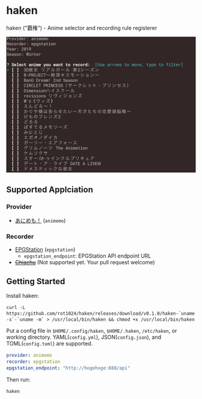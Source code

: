 # haken

haken ("覇権") - Anime selector and recording rule registerer

<p align="center"><img src="https://raw.githubusercontent.com/rot1024/haken/master/doc/screenshot.png" width="600" /></p>

## Supported Applciation

### Provider

 - [あにめも！](http://animemo.jp/) (`animemo`)

### Recorder

 - [EPGStation](https://github.com/l3tnun/EPGStation) (`epgstation`)
   - `epgstation_endpoint`: EPGStation API endpoint URL
 - ~~[Chiachu](https://chinachu.moe)~~ (Not supported yet. Your pull request welcome)

## Getting Started

Install haken:

```
curl -L https://github.com/rot1024/haken/releases/download/v0.1.0/haken-`uname -s`-`uname -m` > /usr/local/bin/haken && chmod +x /usr/local/bin/haken
```

Put a config file in `$HOME/.config/haken`, `$HOME/.haken`, `/etc/haken`, or working directory. YAML(`config.yml`), JSON(`config.json`), and TOML(`config.toml`) are supported.

```yml
provider: animemo
recorder: epgstation
epgstation_endpoint: "http://hogehoge:888/api"
```

Then run:

```sh
haken
```
